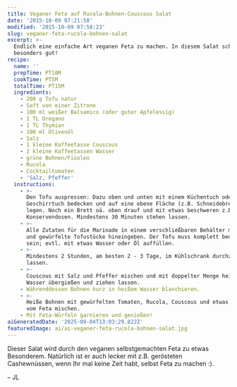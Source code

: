 ```yaml
---
title: Veganer Feta auf Rucola-Bohnen-Couscous Salat
date: '2015-10-09 07:21:58'
modified: '2015-10-09 07:58:23'
slug: veganer-feta-rucola-bohnen-salat
excerpt: >-
  Endlich eine einfache Art veganen Feta zu machen. In diesem Salat schmeckt er
  besonders gut!
recipe:
  name: ''
  prepTime: PT10M
  cookTime: PT5M
  totalTime: PT15M
  ingredients:
    - 200 g Tofu natur
    - Saft von einer Zitrone
    - 100 ml weißer Balsamico (oder guter Apfelessig)
    - 1 TL Oregano
    - 1 TL Thymian
    - 100 ml Olivenöl
    - Salz
    - 1 kleine Kaffeetasse Couscous
    - 2 kleine Kaffeetassen Wasser
    - grüne Bohnen/Fisolen
    - Rucola
    - Cocktailtomaten
    - 'Salz, Pfeffer'
  instructions:
    - >-
      Den Tofu auspressen: Dazu oben und unten mit einem Küchentuch oder
      Geschirrtuch bedecken und auf eine ebene Fläche (z.B. Schneidebrett)
      legen. Noch ein Brett oä. oben drauf und mit etwas beschweren z.B. zwei
      Konservendosen. Mindestens 30 Minuten stehen lassen.
    - >-
      Alle Zutaten für die Marinade in einem verschließbaren Behälter mischen
      und gewürfelte Tofustücke hineingeben. Der Tofu muss komplett bedeckt
      sein; evtl. mit etwas Wasser oder Öl auffüllen.
    - >-
      Mindestens 2 Stunden, am besten 2 - 3 Tage, im Kühlschrank durchziehen
      lassen.
    - >-
      Couscous mit Salz und Pfeffer mischen und mit doppelter Menge heißem
      Wasser übergießen und ziehen lassen.
    - Währenddessen Bohnen kurz in heißem Wasser blanchieren.
    - >-
      Heiße Bohnen mit gewürfelten Tomaten, Rucola, Couscous und etwas Marinade
      vom Feta mischen.
    - Mit Feta-Würfeln garnieren und genießen!
aiGeneratedDate: '2025-09-04T13:03:29.822Z'
featuredImage: ai/ai-veganer-feta-rucola-bohnen-salat.jpg
---
```


Dieser Salat wird durch den veganen selbstgemachten Feta zu etwas Besonderem. Natürlich ist er auch lecker mit z.B. gerösteten Cashewnüssen, wenn Ihr mal keine Zeit habt, selbst Feta zu machen :).

– JL
